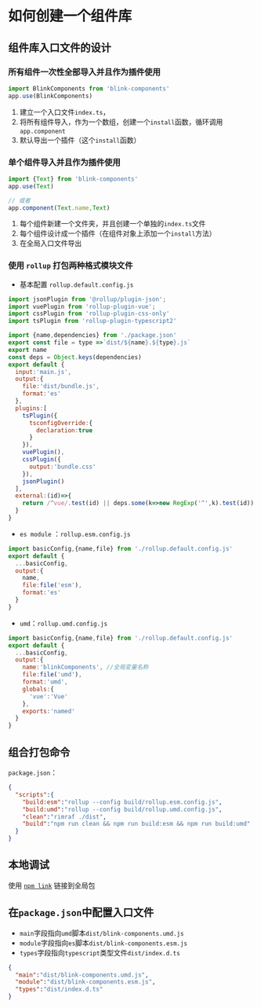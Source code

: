# 如何创建一个组件库

## 组件库入口文件的设计

### 所有组件一次性全部导入并且作为插件使用

```javascript
import BlinkComponents from 'blink-components'
app.use(BlinkComponents)
```

1. 建立一个入口文件`index.ts`，
2. 将所有组件导入，作为一个数组，创建一个`install`函数，循环调用`app.component`
3. 默认导出一个插件（这个`install`函数）

### 单个组件导入并且作为插件使用

```javascript
import {Text} from 'blink-components'
app.use(Text)

// 或者
app.component(Text.name,Text)
``` 

1. 每个组件新建一个文件夹，并且创建一个单独的`index.ts`文件
2. 每个组件设计成一个插件（在组件对象上添加一个`install`方法）
3. 在全局入口文件导出

### 使用 `rollup` 打包两种格式模块文件

- 基本配置 `rollup.default.config.js`
```javascript
import jsonPlugin from '@rollup/plugin-json';
import vuePlugin from 'rollup-plugin-vue';
import cssPlugin from 'rollup-plugin-css-only'
import tsPlugin from 'rollup-plugin-typescript2'

import {name,dependencies} from './package.json'
export const file = type =>`dist/${name}.${type}.js`
export name
const deps = Object.keys(dependencies)
export default {
  input:'main.js',
  output:{
    file:'dist/bundle.js',
    format:'es'
  },
  plugins:[
    tsPlugin({
      tsconfigOverride:{
        declaration:true
      }
    }),
    vuePlugin(),
    cssPlugin({
      output:'bundle.css'
    }),
    jsonPlugin()
  ],
  external:(id)=>{
    return /^vue/.test(id) || deps.some(k=>new RegExp('^',k).test(id))
  }
}
```

- `es module` ：`rollup.esm.config.js`
```javascript
import basicConfig,{name,file} from './rollup.default.config.js'
export default {
  ...basicConfig,
  output:{
    name,
    file:file('esm'),
    format:'es'
  }
}
```

- `umd`：`rollup.umd.config.js`
```javascript
import basicConfig,{name,file} from './rollup.default.config.js'
export default {
  ...basicConfig,
  output:{
    name:'blinkComponents', //全局变量名称
    file:file('umd'),
    format:'umd',
    globals:{
      'vue':'Vue'
    },
    exports:'named'
  }
}
```

## 组合打包命令
`package.json`：
```json
{
  "scripts":{
    "build:esm":"rollup --config build/rollup.esm.config.js",
    "build:umd":"rollup --config build/rollup.umd.config.js",
    "clean":"rimraf ./dist",
    "build":"npm run clean && npm run build:esm && npm run build:umd"
  }
}
```

## 本地调试

使用 [`npm link`](../CLI/快速入门.md) 链接到全局包

## 在`package.json`中配置入口文件
- `main`字段指向`umd`脚本`dist/blink-components.umd.js`
- `module`字段指向`es`脚本`dist/blink-components.esm.js`
- `types`字段指向`typescript`类型文件`dist/index.d.ts`
```json
{
  "main":"dist/blink-components.umd.js",
  "module":"dist/blink-components.esm.js",
  "types":"dist/index.d.ts"
}
```

